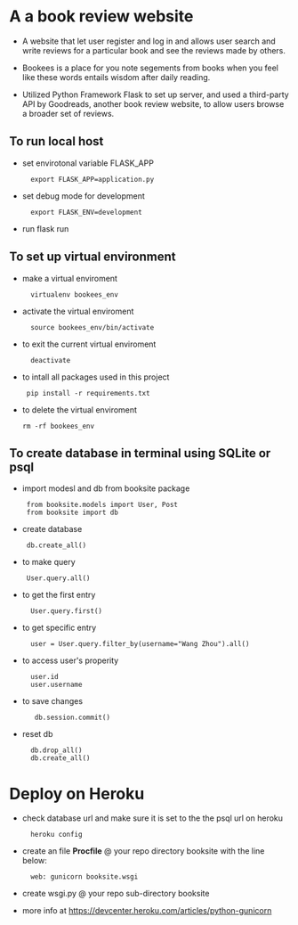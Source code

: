 # A  a book review website
- A website that let user register and log in and allows user search and write reviews for a particular book and see the reviews made by others.
- Bookees is a place for you note segements from books when you feel like these words entails wisdom after daily reading.

- Utilized Python Framework Flask to set up server, and used a third-party API by Goodreads, another book review website, to allow users browse a broader set of reviews.

## To run local host
- set envirotonal variable FLASK_APP 
        
        export FLASK_APP=application.py
        
- set debug mode for development

        export FLASK_ENV=development 
- run
        flask run
## To set up virtual environment
- make a virtual enviroment 

        virtualenv bookees_env
        
- activate the virtual enviroment 

        source bookees_env/bin/activate
        
- to exit the current virtual enviroment 

        deactivate
        
 - to intall all packages used in this project 

        pip install -r requirements.txt 
        
  - to delete the virtual enviroment  <br>

        rm -rf bookees_env     
           
## To create database in terminal using SQLite or psql
- import modesl and db from booksite package

       from booksite.models import User, Post
       from booksite import db 
- create database

       db.create_all()
        
- to make query

       User.query.all()

- to get the first entry
        
        User.query.first()


- to get specific entry

        user = User.query.filter_by(username="Wang Zhou").all()
  
- to access user's properity 
        
        user.id
        user.username

- to save changes

         db.session.commit()
         
- reset db

        db.drop_all()
        db.create_all()
           
# Deploy on Heroku
- check database url and make sure it is set to the the psql url on heroku
  
        heroku config
- create an file **Procfile** @ your repo directory booksite with the line below:
        
        web: gunicorn booksite.wsgi
        
- create wsgi.py @ your repo sub-directory booksite
- more info at https://devcenter.heroku.com/articles/python-gunicorn
